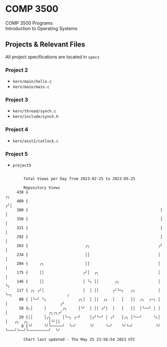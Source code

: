 # COMP 3500
COMP 3500 Programs  
Introduction to Operating Systems  
## Projects & Relevant Files
All project specifications are located in `specs`
### Project 2
- `kern/main/hello.c`
- `kern/main/main.c`
### Project 3
- `kern/thread/synch.c`
- `kern/include/synch.h`
### Project 4
- `kern/asst1/catlock.c`
### Project 5
- `project5`

```

        Total Views per Day from 2023-02-25 to 2023-05-25

        Repository Views
     438 ┼                                                           ╭╮
     409 ┤                                                          ╭╯│
     380 ┤                                                          │ │
     350 ┤                                                          │ │
     321 ┤                                                          │ │
     292 ┤                                                          │ │
     263 ┤                         ╭╮                              ╭╯ │
     234 ┤                         ││                              │  │
     204 ┤     ╭╮                  ││                              │  │
     175 ┤     ││                 ╭╯│  ╭╮                          │  │
     146 ┤     ││                 │ ╰╮ ││       ╭╮                 │  ╰╮
     117 ┤ ╭╮ ╭╯│                 │  │ ││      ╭╯╰─╮   ╭╮          │   ╰─╮                        ╭
      88 ┤ │╰─╯ ╰╮              ╭╮│  │ ││  ╭╮  │   │   ││  ╭╮  ╭─╮ │     │                       ╭╯
      58 ┼╮│     │       ╭╮     │╰╯  │ ││ ╭╯│  │   │   ││  │╰──╯ │ │     │                  ╭╮╭╮╭╯
      29 ┤││     │╭╮     │╰─╮ ╭─╯    │╭╯╰─╯ │ ╭╯   │╭╮ │╰──╯     ╰╮│     │   ╭╮  ╭╮         │╰╯││
       0 ┤╰╯     ╰╯╰─────╯  ╰─╯      ╰╯     ╰─╯    ╰╯╰─╯          ╰╯     ╰───╯╰──╯╰─────────╯  ╰╯

        Chart last updated - Thu May 25 23:56:54 2023 UTC
        
```
